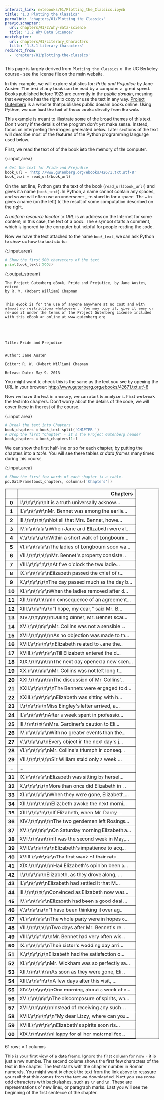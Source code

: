 ```yaml
---
interact_link: notebooks/01/Plotting_the_Classics.ipynb
title: '1.3 Plotting the Classics'
permalink: 'chapters/01/Plotting_the_Classics'
previouschapter:
  url: chapters/01/2/why-data-science
  title: '1.2 Why Data Science?'
nextchapter:
  url: chapters/01/Literary_Characters
  title: '1.3.1 Literary Characters'
redirect_from:
  - 'chapters/01/plotting-the-classics'
---
```


This page is largely derived from `Plotting_the_Classics` of the UC Berkeley
course \- see the license file on the main website.

In this example, we will explore statistics for: *Pride and Prejudice*
by Jane Austen.  The text of any book can be read by a computer at great
speed.  Books published before 1923 are currently in the *public domain*,
meaning that everyone has the right to copy or use the text in any way.
[Project Gutenberg](http://www.gutenberg.org/) is a website that publishes
public domain books online. Using Python, we can load the text of these books
directly from the web.

This example is meant to illustrate some of the broad themes of this text.
Don't worry if the details of the program don't yet make sense. Instead, focus
on interpreting the images generated below. Later sections of the text will
describe most of the features of the Python programming language used below.

First, we read the text of of the book into the memory of the computer.



{:.input_area}
```python
# Get the text for Pride and Prejudice
book_url = 'http://www.gutenberg.org/ebooks/42671.txt.utf-8'
book_text = read_url(book_url)
```


On the last line, Python gets the text of the book (`read_url(book_url)`) and
gives it a name (`book_text`). In Python, a name cannot contain any spaces,
and so we will often use an underscore `_` to stand in for a space. The `=` in
gives a name (on the left) to the result of some computation
described on the right.

A *uniform resource locator* or *URL* is an address on the Internet for some
content; in this case, the text of a book. The `#` symbol starts a comment,
which is ignored by the computer but helpful for people reading the code.

Now we have the text attached to the name `book_text`, we can ask Python to
show us how the text starts:



{:.input_area}
```python
# Show the first 500 characters of the text
print(book_text[:500])
```


{:.output_stream}
```
﻿The Project Gutenberg eBook, Pride and Prejudice, by Jane Austen, Edited
by R. W. (Robert William) Chapman


This eBook is for the use of anyone anywhere at no cost and with
almost no restrictions whatsoever.  You may copy it, give it away or
re-use it under the terms of the Project Gutenberg License included
with this eBook or online at www.gutenberg.org





Title: Pride and Prejudice


Author: Jane Austen

Editor: R. W. (Robert William) Chapman

Release Date: May 9, 2013 

```

You might want to check this is the same as the text you see by opening the
URL in your browser: <http://www.gutenberg.org/ebooks/42671.txt.utf-8>

Now we have the text in memory, we can start to analyze it.  First we break
the text into chapters.  Don't worry about the details of the code, we will
cover these in the rest of the course.



{:.input_area}
```python
# Break the text into Chapters
book_chapters = book_text.split('CHAPTER ')
# Drop the first "Chapter" - it's the Project Gutenberg header
book_chapters = book_chapters[1:]
```


We can show the first half-line or so for each chapter, by putting the
chapters into a *table*.  You will see these tables or *data frames* many
times during this course.



{:.input_area}
```python
# Show the first few words of each chapter in a table.
pd.DataFrame(book_chapters, columns=['Chapters'])
```





<div markdown="0">
<div>
<style scoped>
    .dataframe tbody tr th:only-of-type {
        vertical-align: middle;
    }

    .dataframe tbody tr th {
        vertical-align: top;
    }

    .dataframe thead th {
        text-align: right;
    }
</style>
<table border="1" class="dataframe">
  <thead>
    <tr style="text-align: right;">
      <th></th>
      <th>Chapters</th>
    </tr>
  </thead>
  <tbody>
    <tr>
      <th>0</th>
      <td>I.\r\n\r\n\r\nIt is a truth universally acknow...</td>
    </tr>
    <tr>
      <th>1</th>
      <td>II.\r\n\r\n\r\nMr. Bennet was among the earlie...</td>
    </tr>
    <tr>
      <th>2</th>
      <td>III.\r\n\r\n\r\nNot all that Mrs. Bennet, howe...</td>
    </tr>
    <tr>
      <th>3</th>
      <td>IV.\r\n\r\n\r\nWhen Jane and Elizabeth were al...</td>
    </tr>
    <tr>
      <th>4</th>
      <td>V.\r\n\r\n\r\nWithin a short walk of Longbourn...</td>
    </tr>
    <tr>
      <th>5</th>
      <td>VI.\r\n\r\n\r\nThe ladies of Longbourn soon wa...</td>
    </tr>
    <tr>
      <th>6</th>
      <td>VII.\r\n\r\n\r\nMr. Bennet's property consiste...</td>
    </tr>
    <tr>
      <th>7</th>
      <td>VIII.\r\n\r\n\r\nAt five o'clock the two ladie...</td>
    </tr>
    <tr>
      <th>8</th>
      <td>IX.\r\n\r\n\r\nElizabeth passed the chief of t...</td>
    </tr>
    <tr>
      <th>9</th>
      <td>X.\r\n\r\n\r\nThe day passed much as the day b...</td>
    </tr>
    <tr>
      <th>10</th>
      <td>XI.\r\n\r\n\r\nWhen the ladies removed after d...</td>
    </tr>
    <tr>
      <th>11</th>
      <td>XII.\r\n\r\n\r\nIn consequence of an agreement...</td>
    </tr>
    <tr>
      <th>12</th>
      <td>XIII.\r\n\r\n\r\n"I hope, my dear," said Mr. B...</td>
    </tr>
    <tr>
      <th>13</th>
      <td>XIV.\r\n\r\n\r\nDuring dinner, Mr. Bennet scar...</td>
    </tr>
    <tr>
      <th>14</th>
      <td>XV.\r\n\r\n\r\nMr. Collins was not a sensible ...</td>
    </tr>
    <tr>
      <th>15</th>
      <td>XVI.\r\n\r\n\r\nAs no objection was made to th...</td>
    </tr>
    <tr>
      <th>16</th>
      <td>XVII.\r\n\r\n\r\nElizabeth related to Jane the...</td>
    </tr>
    <tr>
      <th>17</th>
      <td>XVIII.\r\n\r\n\r\nTill Elizabeth entered the d...</td>
    </tr>
    <tr>
      <th>18</th>
      <td>XIX.\r\n\r\n\r\nThe next day opened a new scen...</td>
    </tr>
    <tr>
      <th>19</th>
      <td>XX.\r\n\r\n\r\nMr. Collins was not left long t...</td>
    </tr>
    <tr>
      <th>20</th>
      <td>XXI.\r\n\r\n\r\nThe discussion of Mr. Collins'...</td>
    </tr>
    <tr>
      <th>21</th>
      <td>XXII.\r\n\r\n\r\nThe Bennets were engaged to d...</td>
    </tr>
    <tr>
      <th>22</th>
      <td>XXIII.\r\n\r\n\r\nElizabeth was sitting with h...</td>
    </tr>
    <tr>
      <th>23</th>
      <td>I.\r\n\r\n\r\nMiss Bingley's letter arrived, a...</td>
    </tr>
    <tr>
      <th>24</th>
      <td>II.\r\n\r\n\r\nAfter a week spent in professio...</td>
    </tr>
    <tr>
      <th>25</th>
      <td>III.\r\n\r\n\r\nMrs. Gardiner's caution to Eli...</td>
    </tr>
    <tr>
      <th>26</th>
      <td>IV.\r\n\r\n\r\nWith no greater events than the...</td>
    </tr>
    <tr>
      <th>27</th>
      <td>V.\r\n\r\n\r\nEvery object in the next day's j...</td>
    </tr>
    <tr>
      <th>28</th>
      <td>VI.\r\n\r\n\r\nMr. Collins's triumph in conseq...</td>
    </tr>
    <tr>
      <th>29</th>
      <td>VII.\r\n\r\n\r\nSir William staid only a week ...</td>
    </tr>
    <tr>
      <th>...</th>
      <td>...</td>
    </tr>
    <tr>
      <th>31</th>
      <td>IX.\r\n\r\n\r\nElizabeth was sitting by hersel...</td>
    </tr>
    <tr>
      <th>32</th>
      <td>X.\r\n\r\n\r\nMore than once did Elizabeth in ...</td>
    </tr>
    <tr>
      <th>33</th>
      <td>XI.\r\n\r\n\r\nWhen they were gone, Elizabeth,...</td>
    </tr>
    <tr>
      <th>34</th>
      <td>XII.\r\n\r\n\r\nElizabeth awoke the next morni...</td>
    </tr>
    <tr>
      <th>35</th>
      <td>XIII.\r\n\r\n\r\nIf Elizabeth, when Mr. Darcy ...</td>
    </tr>
    <tr>
      <th>36</th>
      <td>XIV.\r\n\r\n\r\nThe two gentlemen left Rosings...</td>
    </tr>
    <tr>
      <th>37</th>
      <td>XV.\r\n\r\n\r\nOn Saturday morning Elizabeth a...</td>
    </tr>
    <tr>
      <th>38</th>
      <td>XVI.\r\n\r\n\r\nIt was the second week in May,...</td>
    </tr>
    <tr>
      <th>39</th>
      <td>XVII.\r\n\r\n\r\nElizabeth's impatience to acq...</td>
    </tr>
    <tr>
      <th>40</th>
      <td>XVIII.\r\n\r\n\r\nThe first week of their retu...</td>
    </tr>
    <tr>
      <th>41</th>
      <td>XIX.\r\n\r\n\r\nHad Elizabeth's opinion been a...</td>
    </tr>
    <tr>
      <th>42</th>
      <td>I.\r\n\r\n\r\nElizabeth, as they drove along, ...</td>
    </tr>
    <tr>
      <th>43</th>
      <td>II.\r\n\r\n\r\nElizabeth had settled it that M...</td>
    </tr>
    <tr>
      <th>44</th>
      <td>III.\r\n\r\n\r\nConvinced as Elizabeth now was...</td>
    </tr>
    <tr>
      <th>45</th>
      <td>IV.\r\n\r\n\r\nElizabeth had been a good deal ...</td>
    </tr>
    <tr>
      <th>46</th>
      <td>V.\r\n\r\n\r\n"I have been thinking it over ag...</td>
    </tr>
    <tr>
      <th>47</th>
      <td>VI.\r\n\r\n\r\nThe whole party were in hopes o...</td>
    </tr>
    <tr>
      <th>48</th>
      <td>VII.\r\n\r\n\r\nTwo days after Mr. Bennet's re...</td>
    </tr>
    <tr>
      <th>49</th>
      <td>VIII.\r\n\r\n\r\nMr. Bennet had very often wis...</td>
    </tr>
    <tr>
      <th>50</th>
      <td>IX.\r\n\r\n\r\nTheir sister's wedding day arri...</td>
    </tr>
    <tr>
      <th>51</th>
      <td>X.\r\n\r\n\r\nElizabeth had the satisfaction o...</td>
    </tr>
    <tr>
      <th>52</th>
      <td>XI.\r\n\r\n\r\nMr. Wickham was so perfectly sa...</td>
    </tr>
    <tr>
      <th>53</th>
      <td>XII.\r\n\r\n\r\nAs soon as they were gone, Eli...</td>
    </tr>
    <tr>
      <th>54</th>
      <td>XIII.\r\n\r\n\r\nA few days after this visit, ...</td>
    </tr>
    <tr>
      <th>55</th>
      <td>XIV.\r\n\r\n\r\nOne morning, about a week afte...</td>
    </tr>
    <tr>
      <th>56</th>
      <td>XV.\r\n\r\n\r\nThe discomposure of spirits, wh...</td>
    </tr>
    <tr>
      <th>57</th>
      <td>XVI.\r\n\r\n\r\nInstead of receiving any such ...</td>
    </tr>
    <tr>
      <th>58</th>
      <td>XVII.\r\n\r\n\r\n"My dear Lizzy, where can you...</td>
    </tr>
    <tr>
      <th>59</th>
      <td>XVIII.\r\n\r\n\r\nElizabeth's spirits soon ris...</td>
    </tr>
    <tr>
      <th>60</th>
      <td>XIX.\r\n\r\n\r\nHappy for all her maternal fee...</td>
    </tr>
  </tbody>
</table>
<p>61 rows × 1 columns</p>
</div>
</div>



This is your first view of a data frame.  Ignore the first column for now - it
is just a row number.  The second column shows the first few characters of the
text in the chapter.   The text starts with the chapter number in Roman
numerals.  You might want to check the text from the link above to reassure
yourself that this comes from the text we downloaded.  Next you see some odd
characters with backslashes, such as `\r` and `\n`.  These are representations
of new lines, or paragraph marks.  Last you will see the beginning of the
first sentence of the chapter.
